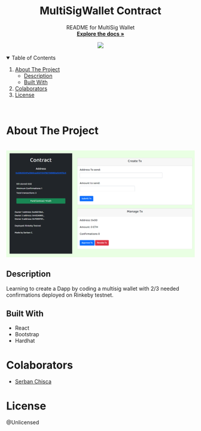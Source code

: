 
<br />
<p align="center">
  <h1 align="center">MultiSigWallet Contract</h1>

  <p align="center">
    README for MultiSig Wallet
    <br />
    <a href="https://github.com/sergane13/MultiSigWalletApplication"><strong>Explore the docs »</strong></a>
    <p align="center">
    <img src="https://img.shields.io/badge/Ask%20me%20-anything-orange" />
    </p>  
  </p>
</p>


<!-- TABLE OF CONTENTS -->
<details open="open">
  <summary>Table of Contents</summary>
  <ol>
    <li>
      <a href="#about-the-project">About The Project</a>
      <ul>
        <li><a href="#description">Description</a></li>
        <li><a href="#built-with">Built With</a></li>
      </ul>
    </li>
    <li>
      <a href="#colaborators">Colaborators</a>
    </li>
    <li>
      <a href="#license">License</a>
    </li>
  </ol>
</details>

<br/>

<!-- ABOUT THE PROJECT -->
# About The Project
<br/>

<img src="images/img.png" alt="Logo" width="1400">

<br>

## Description
<p>
  Learning to create a Dapp by coding a multisig wallet with 2/3 needed confirmations deployed on Rinkeby testnet.
</p>

## Built With

* React
* Bootstrap
* Hardhat
<!-- GETTING STARTED -->

# Colaborators

* [Serban Chisca](https://github.com/sergane13)

<!-- LICENSE -->
# License

@Unlicensed
